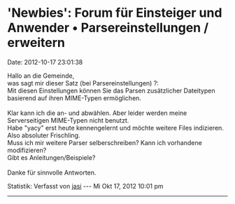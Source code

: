 \'Newbies\': Forum für Einsteiger und Anwender • Parsereinstellungen / erweitern
================================================================================

Date: 2012-10-17 23:01:38

Hallo an die Gemeinde,\
was sagt mir dieser Satz (bei Parsereinstellungen) ?:\
Mit diesen Einstellungen können Sie das Parsen zusätzlicher Dateitypen
basierend auf ihren MIME-Typen ermöglichen.\
\
Klar kann ich die an- und abwählen. Aber leider werden meine
Serverseitigen MIME-Typen nicht benutzt.\
Habe \"yacy\" erst heute kennengelernt und möchte weitere Files
indizieren. Also absoluter Frischling.\
Muss ich mir weitere Parser selberschreiben? Kann ich vorhandene
modifizieren?\
Gibt es Anleitungen/Beispiele?\
\
Danke für sinnvolle Antworten.

Statistik: Verfasst von
[jasi](http://forum.yacy-websuche.de/memberlist.php?mode=viewprofile&u=8837)
--- Mi Okt 17, 2012 10:01 pm

------------------------------------------------------------------------
